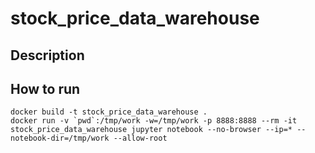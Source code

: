 # stock_price_data_warehouse

## Description

## How to run

```
docker build -t stock_price_data_warehouse .
docker run -v `pwd`:/tmp/work -w=/tmp/work -p 8888:8888 --rm -it stock_price_data_warehouse jupyter notebook --no-browser --ip=* --notebook-dir=/tmp/work --allow-root
```
